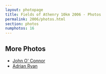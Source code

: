 ```yaml
---
layout: photopage
title: Fields of Athenry 10km 2006 - Photos
permalink: 2006/photos.html
section: photos
numphotos: 16
---
```

## More Photos
* [John O' Connor](http://www.athenryac.com/photos/200612-fields-athenry-10km-john-o-connor)
* [Adrian Ryan](http://www.athenryac.com/photos/200612-fields-athenry-10km-adrian-ryan)
